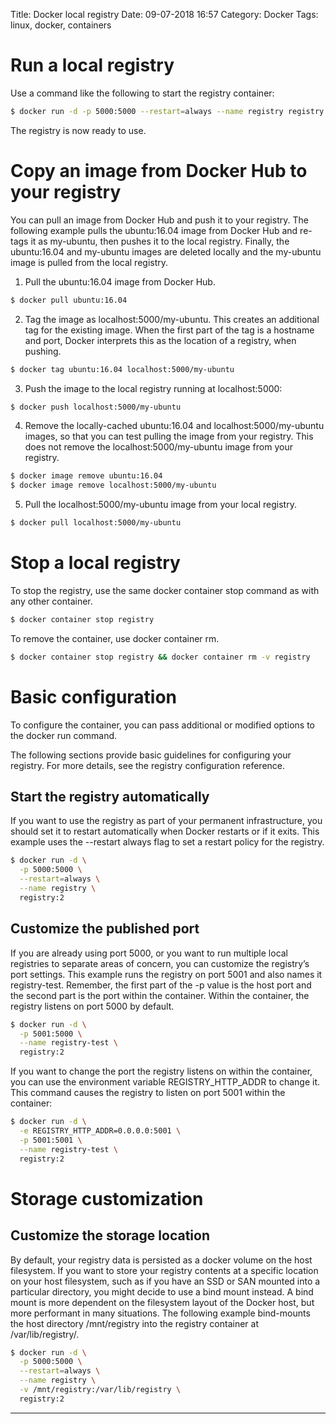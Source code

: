 Title: Docker local registry
Date: 09-07-2018 16:57
Category: Docker
Tags: linux, docker, containers

# Run a local registry

Use a command like the following to start the registry container:

```bash
$ docker run -d -p 5000:5000 --restart=always --name registry registry:2
```

The registry is now ready to use.

# Copy an image from Docker Hub to your registry

You can pull an image from Docker Hub and push it to your registry. The following example pulls the ubuntu:16.04 image from Docker Hub and re-tags it as my-ubuntu, then pushes it to the local registry. Finally, the ubuntu:16.04 and my-ubuntu images are deleted locally and the my-ubuntu image is pulled from the local registry.

1. Pull the ubuntu:16.04 image from Docker Hub.

```bash
$ docker pull ubuntu:16.04
```

2. Tag the image as localhost:5000/my-ubuntu. This creates an additional tag for the existing image. When the first part of the tag is a hostname and port, Docker interprets this as the location of a registry, when pushing.

```bash
$ docker tag ubuntu:16.04 localhost:5000/my-ubuntu
```

3. Push the image to the local registry running at localhost:5000:

```bash
$ docker push localhost:5000/my-ubuntu
```

4. Remove the locally-cached ubuntu:16.04 and localhost:5000/my-ubuntu images, so that you can test pulling the image from your registry. This does not remove the localhost:5000/my-ubuntu image from your registry.

```bash
$ docker image remove ubuntu:16.04
$ docker image remove localhost:5000/my-ubuntu
```

5. Pull the localhost:5000/my-ubuntu image from your local registry.

```bash
$ docker pull localhost:5000/my-ubuntu
```

# Stop a local registry

To stop the registry, use the same docker container stop command as with any other container.

```bash
$ docker container stop registry
```

To remove the container, use docker container rm.

```bash
$ docker container stop registry && docker container rm -v registry
```

# Basic configuration

To configure the container, you can pass additional or modified options to the docker run command.

The following sections provide basic guidelines for configuring your registry. For more details, see the registry configuration reference.

## Start the registry automatically

If you want to use the registry as part of your permanent infrastructure, you should set it to restart automatically when Docker restarts or if it exits. This example uses the --restart always flag to set a restart policy for the registry.

```bash
$ docker run -d \
  -p 5000:5000 \
  --restart=always \
  --name registry \
  registry:2
```

## Customize the published port

If you are already using port 5000, or you want to run multiple local registries to separate areas of concern, you can customize the registry’s port settings. This example runs the registry on port 5001 and also names it registry-test. Remember, the first part of the -p value is the host port and the second part is the port within the container. Within the container, the registry listens on port 5000 by default.

```bash
$ docker run -d \
  -p 5001:5000 \
  --name registry-test \
  registry:2
```

If you want to change the port the registry listens on within the container, you can use the environment variable REGISTRY_HTTP_ADDR to change it. This command causes the registry to listen on port 5001 within the container:

```bash
$ docker run -d \
  -e REGISTRY_HTTP_ADDR=0.0.0.0:5001 \
  -p 5001:5001 \
  --name registry-test \
  registry:2
```

# Storage customization

## Customize the storage location

By default, your registry data is persisted as a docker volume on the host filesystem. If you want to store your registry contents at a specific location on your host filesystem, such as if you have an SSD or SAN mounted into a particular directory, you might decide to use a bind mount instead. A bind mount is more dependent on the filesystem layout of the Docker host, but more performant in many situations. The following example bind-mounts the host directory /mnt/registry into the registry container at /var/lib/registry/.

```bash
$ docker run -d \
  -p 5000:5000 \
  --restart=always \
  --name registry \
  -v /mnt/registry:/var/lib/registry \
  registry:2
```

---
